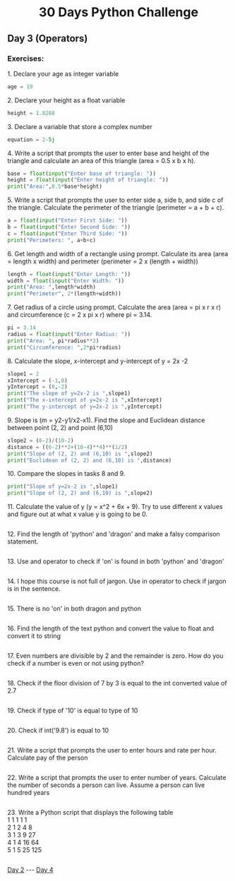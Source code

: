 <h1 align="center">30 Days Python Challenge</h1>
<h2>Day 3 (Operators)</h1>
<h3>Exercises:</h3>
<p>1. Declare your age as integer variable</p>

```py
age = 19
```

<p>2. Declare your height as a float variable</p>

```py
height = 1.8288
```

<p>3. Declare a variable that store a complex number</p>

```py
equation = 2-5j 
```

<p>4. Write a script that prompts the user to enter base and height of the triangle and calculate an area of this triangle (area = 0.5 x b x h).</p>

```py
base = float(input("Enter base of triangle: "))
height = float(input("Enter height of triangle: "))
print("Area:",0.5*base*height)
```

<p>5. Write a script that prompts the user to enter side a, side b, and side c of the triangle. Calculate the perimeter of the triangle (perimeter = a + b + c).</p>

```py
a = float(input("Enter First Side: "))
b = float(input("Enter Second Side: "))
c = float(input("Enter Third Side: "))
print("Perimeters: ", a+b+c)
```

<p>6. Get length and width of a rectangle using prompt. Calculate its area (area = length x width) and perimeter (perimeter = 2 x (length + width))</p>

```py
length = float(input("Enter Length: "))
width = float(input("Enter Width: "))
print("Area: ",length*width)
print("Perimeter", 2*(length+width))
```

<p>7. Get radius of a circle using prompt. Calculate the area (area = pi x r x r) and circumference (c = 2 x pi x r) where pi = 3.14.</p>

```py
pi = 3.14
radius = float(input("Enter Radius: "))
print("Area: ", pi*radius**2)
print("Circumference: ",2*pi*radius)
```

<p>8. Calculate the slope, x-intercept and y-intercept of y = 2x -2</p>

```py
slope1 = 2
xIntercept = (-1,0)
yIntercept = (0,-2)
print("The slope of y=2x-2 is ",slope1)
print("The x-intercept of y=2x-2 is ",xIntercept)
print("The y-intercept of y=2x-2 is ",yIntercept)
```

<p>9. Slope is (m = y2-y1/x2-x1). Find the slope and Euclidean distance between point (2, 2) and point (6,10)</p>

```py
slope2 = (6-2)/(10-2)
distance = ((6-2)**2+(10-4)**4)**(1/2)
print("Slope of (2, 2) and (6,10) is ",slope2)
print("Euclidean of (2, 2) and (6,10) is ",distance)
```

<p>10. Compare the slopes in tasks 8 and 9.</p>

```py
print("Slope of y=2x-2 is ",slope1)
print("Slope of (2, 2) and (6,10) is ",slope2)
```

<p>11. Calculate the value of y (y = x^2 + 6x + 9). Try to use different x values and figure out at what x value y is going to be 0.</p>

```py
```

<p>12. Find the length of 'python' and 'dragon' and make a falsy comparison statement.</p>

```py
```

<p>13. Use and operator to check if 'on' is found in both 'python' and 'dragon'</p>

```py
```

<p>14. I hope this course is not full of jargon. Use in operator to check if jargon is in the sentence.</p>

```py
```

<p>15. There is no 'on' in both dragon and python</p>

```py
```

<p>16. Find the length of the text python and convert the value to float and convert it to string</p>

```py
```

<p>17. Even numbers are divisible by 2 and the remainder is zero. How do you check if a number is even or not using python?</p>

```py
```

<p>18. Check if the floor division of 7 by 3 is equal to the int converted value of 2.7</p>

```py
```

<p>19. Check if type of '10' is equal to type of 10</p>

```py
```

<p>20. Check if int('9.8') is equal to 10</p>

```py
```

<p>21. Write a script that prompts the user to enter hours and rate per hour. Calculate pay of the person</p>

```py
```

<p>22. Write a script that prompts the user to enter number of years. Calculate the number of seconds a person can live. Assume a person can live hundred years</p>

```py
```

<p>23. Write a Python script that displays the following table<br/>
1 1 1 1 1<br/>
2 1 2 4 8<br>
3 1 3 9 27<br>
4 1 4 16 64<br>
5 1 5 25 125</p>

```py
```
<a href="Day2.md">Day 2</a> --- <a href="Day4.md">Day 4</a>